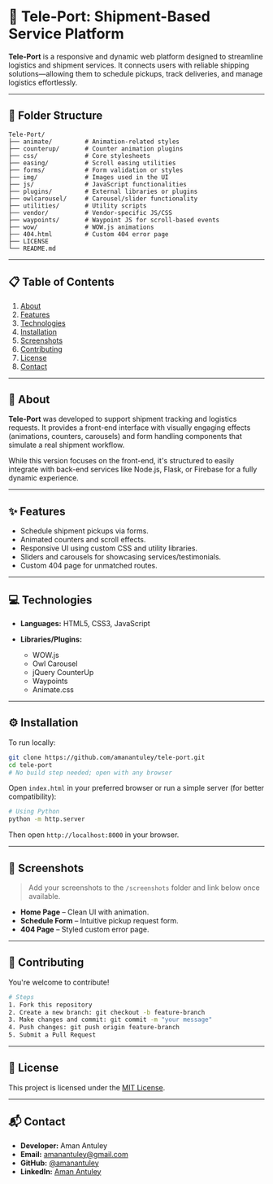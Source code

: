 

# 🚚 Tele-Port: Shipment-Based Service Platform

**Tele-Port** is a responsive and dynamic web platform designed to streamline logistics and shipment services. It connects users with reliable shipping solutions—allowing them to schedule pickups, track deliveries, and manage logistics effortlessly.

---

## 📂 Folder Structure

```
Tele-Port/
├── animate/         # Animation-related styles
├── counterup/       # Counter animation plugins
├── css/             # Core stylesheets
├── easing/          # Scroll easing utilities
├── forms/           # Form validation or styles
├── img/             # Images used in the UI
├── js/              # JavaScript functionalities
├── plugins/         # External libraries or plugins
├── owlcarousel/     # Carousel/slider functionality
├── utilities/       # Utility scripts
├── vendor/          # Vendor-specific JS/CSS
├── waypoints/       # Waypoint JS for scroll-based events
├── wow/             # WOW.js animations
├── 404.html         # Custom 404 error page
├── LICENSE
└── README.md
```

---

## 📋 Table of Contents

1. [About](#about)
2. [Features](#features)
3. [Technologies](#technologies)
4. [Installation](#installation)
5. [Screenshots](#screenshots)
6. [Contributing](#contributing)
7. [License](#license)
8. [Contact](#contact)

---

## 📝 About

**Tele-Port** was developed to support shipment tracking and logistics requests. It provides a front-end interface with visually engaging effects (animations, counters, carousels) and form handling components that simulate a real shipment workflow.

While this version focuses on the front-end, it's structured to easily integrate with back-end services like Node.js, Flask, or Firebase for a fully dynamic experience.

---

## ✨ Features

* Schedule shipment pickups via forms.
* Animated counters and scroll effects.
* Responsive UI using custom CSS and utility libraries.
* Sliders and carousels for showcasing services/testimonials.
* Custom 404 page for unmatched routes.

---

## 💻 Technologies

* **Languages:** HTML5, CSS3, JavaScript
* **Libraries/Plugins:**

  * WOW\.js
  * Owl Carousel
  * jQuery CounterUp
  * Waypoints
  * Animate.css

---

## ⚙️ Installation

To run locally:

```bash
git clone https://github.com/amanantuley/tele-port.git
cd tele-port
# No build step needed; open with any browser
```

Open `index.html` in your preferred browser or run a simple server (for better compatibility):

```bash
# Using Python
python -m http.server
```

Then open `http://localhost:8000` in your browser.

---

## 📸 Screenshots

> Add your screenshots to the `/screenshots` folder and link below once available.

* **Home Page** – Clean UI with animation.
* **Schedule Form** – Intuitive pickup request form.
* **404 Page** – Styled custom error page.

---

## 🤝 Contributing

You're welcome to contribute!

```bash
# Steps
1. Fork this repository
2. Create a new branch: git checkout -b feature-branch
3. Make changes and commit: git commit -m "your message"
4. Push changes: git push origin feature-branch
5. Submit a Pull Request
```

---

## 📄 License

This project is licensed under the [MIT License](LICENSE).

---

## 📬 Contact

* **Developer:** Aman Antuley
* **Email:** [amanantuley@gmail.com](mailto:amanantuley@gmail.com)
* **GitHub:** [@amanantuley](https://github.com/amanantuley)
* **LinkedIn:** [Aman Antuley](https://linkedin.com/in/amanantuley)
